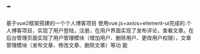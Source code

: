 # -
基于vue2框架搭建的一个个人博客项目
使用vue.js+axios+element-ui完成的.个人博客项目，实现了用户登陆，注册，在用户界面实现了发布评论，查看文章。在
后台管理页面实现了用户管理模块（增加用户、删除用户、更改用户权限），文章管理模块（发布文章、修改文章、删除文章）等功
能
